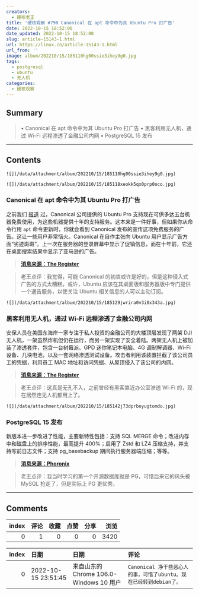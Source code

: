 ```yaml
---
creators:
  - 硬核老王
title: '硬核观察 #790 Canonical 在 apt 命令中为其 Ubuntu Pro 打广告'
date: 2022-10-15 18:52:00
date_updated: 2022-10-15 18:52:00
slug: article-15143-1.html
url: https://linux.cn/article-15143-1.html
url_from: ''
image: album/202210/15/185110hg00ssie3ihey9g0.jpg
tags:
  - postgresql
  - ubuntu
  - 无人机
categories:
  - 硬核观察
---
```


## Summary

> • Canonical 在 apt 命令中为其 Ubuntu Pro 打广告 • 黑客利用无人机，通过 Wi-Fi 远程渗透了金融公司内网 • PostgreSQL 15 发布

***

<!-- more -->

## Contents

`![](/data/attachment/album/202210/15/185110hg00ssie3ihey9g0.jpg)`

`![](/data/attachment/album/202210/15/185118xeokk5qx0prp0oco.jpg)`

### Canonical 在 apt 命令中为其 Ubuntu Pro 打广告

之前我们 [报道](https://linux.cn/article-15120-1.html) 过，Canonical 公司提供的 Ubuntu Pro 支持现在可供多达五台机器免费使用，为这些机器提供十年的支持服务。这本来是一件好事，但如果你从命令行用 `apt` 命令更新时，你就会看到 Canonical 发布的宣传这项免费服务的广告。这让一些用户非常恼火。Canonical 在自作主张向 Ubuntu 用户显示广告方面“劣迹斑斑”。上一次在服务器的登录屏幕中显示了促销信息，而在十年前，它还在桌面搜索结果中显示了亚马逊的广告。

> 
> **[消息来源：The Register](https://www.theregister.com/2022/10/13/canonical_ubuntu_ad/)**
> 
> 
> 

> 
> 老王点评：我觉得，可能 Canonical 的初衷或许是好的，但是这种侵入式广告的方式太糟糕。或许，Ubuntu 应该在其桌面版和服务器版中专门提供一个通告服务，以使关注 Ubuntu 相关信息的人可以主动订阅。
> 
> 
> 

`![](/data/attachment/album/202210/15/185129jwrira0v3i0x343a.jpg)`

### 黑客利用无人机，通过 Wi-Fi 远程渗透了金融公司内网

安保人员在美国东海岸一家专注于私人投资的金融公司的大楼顶层发现了两架 DJI 无人机，一架虽然炸机但仍在运行，而另一架实现了安全着陆。两架无人机上被加装了渗透套件，包含一台树莓派、GPD 迷你笔记本电脑、4G 调制解调器、Wi-Fi 设备、几块电池，以及一套网络渗透测试设备。攻击者利用该装置拦截了该公司员工的凭据，利用员工 MAC 地址和访问凭据、从屋顶侵入了该公司的内网。

> 
> **[消息来源：The Register](https://www.theregister.com/2022/10/12/drone-roof-attack/)**
> 
> 
> 

> 
> 老王点评：这真是无孔不入，之前曾经有黑客靠近办公室渗透 Wi-Fi 的，现在居然连无人机都用上了。
> 
> 
> 

`![](/data/attachment/album/202210/15/185142j73dprboyugtomdo.jpg)`

### PostgreSQL 15 发布

新版本进一步改进了性能，主要新特性包括：支持 SQL MERGE 命令；改进内存中和磁盘上的排序性能，最高提升 400%；启用了 Zstd 和 LZ4 压缩支持，并支持写前日志文件；支持 pg\_basebackup 期间执行服务器端压缩；等等。

> 
> **[消息来源：Phoronix](https://www.phoronix.com/news/PostgreSQL-15-Released)**
> 
> 
> 

> 
> 老王点评：我当时学习的第一个开源数据库就是 PG，可惜后来它的风头被 MySQL 抢走了，但是实际上 PG 更优秀。
> 
> 
>

***

## Comments


|   index |   评论 |   收藏 |   点赞 |   分享 |   浏览 |
|--------:|-------:|-------:|-------:|-------:|-------:|
|       0 |      1 |      0 |      0 |      0 |   3420 |

|   index | 日期                | 日期                                    | 评论                                                               |
|--------:|:--------------------|:----------------------------------------|:-------------------------------------------------------------------|
|       0 | 2022-10-15 23:51:45 | 来自山东的 Chrome 106.0-Windows 10 用户 | `Canonical 净干些恶心人的事，可惜了ubuntu。现在已经转到debian了。` |
